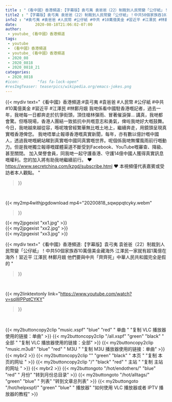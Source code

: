 ```yaml
---
title : "《看中國》香港頻道:【字幕版】袁弓夷 袁爸爸（22）制裁到人民幣變「公仔紙」！中共50個家族吞10萬億美金藏海外 江澤民一家就有超1萬億在海外！習近平 江澤民 林鄭月娥 他們要與中共「齊齊死」中華人民共和國完全是假的 "
title2 : "【字幕版】袁弓夷 袁爸爸（22）制裁到人民幣變「公仔紙」！中共50個家族吞10萬億美金藏海外 江澤民一家就有超1萬億在海外！習近平 江澤民 林鄭月娥 他們要與中共「齊齊死」中華人民共和國完全是假的 "
info2 : "#袁弓夷 #袁爸爸 #人民幣 #公仔紙 #中共 #10萬億美金 #習近平 #江澤民 #林鄭月娥 我哋係看中國駐香港嘅記者，過去一年，我哋每一日都奔走於抗爭街頭，頂住槍林彈雨、冒著催淚彈... 講真，我哋都會驚。但喺現場，香港人團結一致抵抗中共嘅意志和勇氣，俾咗我哋好大嘅鼓舞。今日，我哋越來越從容，喺呢塊曾經繁華無比嘅土地上，繼續奔走，用鏡頭呈現真實嘅香港俾您。 我哋唔單止報導香港嘅真實新聞，每年，亦有數以億計嘅中國人，透過我哋嘅網站睇到真實嘅中國同真實嘅世界。呢個係我哋無懼風雨前行嘅動力。但是我哋獨立報導嘅媒體渠道不斷受到Facebook、YouTube嘅審查、降級、甚至關閉。 加入榮譽會員，同我哋一起守護香港、守護14億中國人獲得真實訊息嘅權利。您的加入將有助我哋繼續前行。 ❤ https://www.secretchina.com/kzgd/subscribe.html ❤ 本視頻僅代表嘉賓或受訪者本人觀點。 "
date:        2020-08-18T21:06:02-07:00
author:
 - youtube_《看中國》香港頻道
tags:
 - youtube
 - 《看中國》香港頻道
 - youtube_《看中國》香港頻道
 - 2020_08
 - 2020_0818
 - 2020_0818_21
categories:
 - 2020_0818
#icon:        "fas fa-lock-open"
#resImgTeaser: teaserpics/wikipedia.org/emacs-jokes.png
---
```


{{< mydiv text="《看中國》香港頻道:#袁弓夷 #袁爸爸 #人民幣 #公仔紙 #中共 #10萬億美金 #習近平 #江澤民 #林鄭月娥 我哋係看中國駐香港嘅記者，過去一年，我哋每一日都奔走於抗爭街頭，頂住槍林彈雨、冒著催淚彈... 講真，我哋都會驚。但喺現場，香港人團結一致抵抗中共嘅意志和勇氣，俾咗我哋好大嘅鼓舞。今日，我哋越來越從容，喺呢塊曾經繁華無比嘅土地上，繼續奔走，用鏡頭呈現真實嘅香港俾您。 我哋唔單止報導香港嘅真實新聞，每年，亦有數以億計嘅中國人，透過我哋嘅網站睇到真實嘅中國同真實嘅世界。呢個係我哋無懼風雨前行嘅動力。但是我哋獨立報導嘅媒體渠道不斷受到Facebook、YouTube嘅審查、降級、甚至關閉。 加入榮譽會員，同我哋一起守護香港、守護14億中國人獲得真實訊息嘅權利。您的加入將有助我哋繼續前行。 ❤ https://www.secretchina.com/kzgd/subscribe.html ❤ 本視頻僅代表嘉賓或受訪者本人觀點。 "
>}}
<br>


{{< my2mp4withjpgdownload mp4="20200818_sqwppqtcyky.webm"
>}}

{{< my2jpgexist "xx1.jpg" >}}<br>
{{< my2jpgexist "xx2.jpg" >}}<br>
{{< my2jpgexist "xx3.jpg" >}}<br>



{{< mydiv text="《看中國》香港頻道:【字幕版】袁弓夷 袁爸爸（22）制裁到人民幣變「公仔紙」！中共50個家族吞10萬億美金藏海外 江澤民一家就有超1萬億在海外！習近平 江澤民 林鄭月娥 他們要與中共「齊齊死」中華人民共和國完全是假的 "
>}}
<br>

{{< my2linktextonly link="https://www.youtube.com/watch?v=sqWPPqtCYKY"
>}}


<br>

{{< my2buttoncopy2clip "music.xspf"        "blue"   "red"    " 单曲 "  "复制 VLC 播放器使用的链接：单曲" >}} {{< my2buttoncopy2clip "/all.xspf"         "green"  "black"  " 全部 "  "复制 VLC 播放器使用的链接：全部" >}} {{< my2buttoncopy2clip "music.m3u8"        "blue"   "red"    " M3U  "    "复制 M3U 播放器使用的链接：单曲" >}} {{< mybr2 >}} {{< my2buttoncopy2clip ""                  "green"  "black"  " 本页 "    "复制 本页的网址 " >}} {{< my2buttoncopy2clip "/"                 "black"  "red"    " 主站 "    "复制 主站的网址 " >}} {{< mybr2 >}} {{< my2buttongoto      "/hot/endothers/"   "blue"   "red"    " 月份"   "转到月份总目录" >}} {{< my2buttongoto      "/hot/alltags/"     "green"  "blue"   " 列表"   "转到文章总列表" >}} {{< my2buttongoto      "/hot/helpxspf/"    "green"  "blue"   " 播放器" "如何使用 VLC 播放器或者 IPTV 播放器的教程" >}} 
